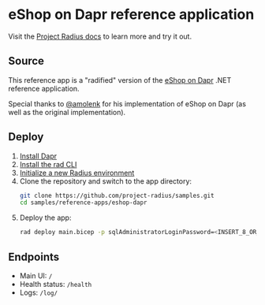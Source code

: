 # eShop on Dapr reference application

Visit the [Project Radius docs](https://radapp.dev/getting-started/reference-apps/eshop-dapr/) to learn more and try it out.

## Source

This reference app is a "radified" version of the [eShop on Dapr](https://github.com/dotnet-architecture/eShopOnDapr) .NET reference application.

Special thanks to [@amolenk](https://github.com/amolenk) for his implementation of eShop on Dapr (as well as the original implementation).

## Deploy

1. [Install Dapr](https://docs.dapr.io/getting-started/)
1. [Install the rad CLI](https://radapp.dev/getting-started/)
1. [Initialize a new Radius environment](https://radapp.dev/getting-started/)
1. Clone the repository and switch to the app directory:
   ```bash
   git clone https://github.com/project-radius/samples.git
   cd samples/reference-apps/eshop-dapr
   ```
1. Deploy the app:
   ```bash
   rad deploy main.bicep -p sqlAdministratorLoginPassword=<INSERT_8_OR_MORE_CHARACTER_PASSWORD_WITH_NUMBERS_LETTERS_AND_SPECIAL_CHARACTERS>
   ```

## Endpoints

- Main UI: `/`
- Health status: `/health`
- Logs: `/log/`
